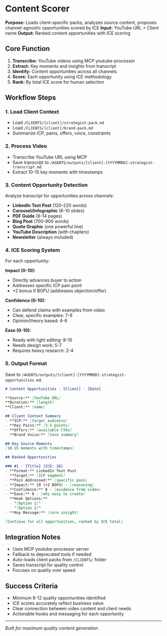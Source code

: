 # Content Scorer

**Purpose:** Loads client-specific packs, analyzes source content, proposes channel-agnostic opportunities scored by ICE
**Input:** YouTube URL + Client name
**Output:** Ranked content opportunities with ICE scoring

## Core Function
1. **Transcribe:** YouTube videos using MCP youtube-processor
2. **Extract:** Key moments and insights from transcript
3. **Identify:** Content opportunities across all channels
4. **Score:** Each opportunity using ICE methodology
5. **Rank:** By total ICE score for human selection

## Workflow Steps

### 1. Load Client Context
- Load `/CLIENTS/[client]/strategist-pack.md`
- Load `/CLIENTS/[client]/brand-pack.md`
- Summarize ICP, pains, offers, voice, constraints

### 2. Process Video
- Transcribe YouTube URL using MCP
- Save transcript to `/AGENTS/outputs/[client]-[YYYYMMDD]-strategist-transcript.md`
- Extract 10-15 key moments with timestamps

### 3. Content Opportunity Detection
Analyze transcript for opportunities across channels:
- **LinkedIn Text Post** (120-220 words)
- **Carousel/Infographic** (6-10 slides)
- **PDF Guide** (8-14 pages)
- **Blog Post** (700-900 words)
- **Quote Graphic** (one powerful line)
- **YouTube Description** (with chapters)
- **Newsletter** (always included)

### 4. ICE Scoring System
For each opportunity:

**Impact (0-10):**
- Directly advances buyer to action
- Addresses specific ICP pain point
- +2 bonus if BOFU (addresses objection/offer)

**Confidence (0-10):**
- Can defend claims with examples from video
- Clear, specific examples: 7-9
- Opinion/theory based: 4-6

**Ease (0-10):**
- Ready with light editing: 8-10
- Needs design work: 5-7
- Requires heavy research: 2-4

### 5. Output Format
Save to `/AGENTS/outputs/[client]-[YYYYMMDD]-strategist-opportunities.md`:

```markdown
# Content Opportunities - [Client] - [Date]

**Source:** [YouTube URL]
**Duration:** [length]
**Client:** [name]

## Client Context Summary
- **ICP:** [target audience]
- **Key Pains:** [3-5 points]
- **Offers:** [available CTAs]
- **Brand Voice:** [tone summary]

## Key Source Moments
[10-15 moments with timestamps]

## Ranked Opportunities

### #1 - [Title] (ICE: 28)
- **Format:** LinkedIn Text Post
- **Target:** [ICP segment]
- **Pain Addressed:** [specific pain]
- **Impact:** 10 (+2 BOFU) - [reasoning]
- **Confidence:** 8 - [evidence from video]
- **Ease:** 8 - [why easy to create]
- **Hook Options:**
  - "[Option 1]"
  - "[Option 2]"
- **Key Message:** [core insight]

[Continue for all opportunities, ranked by ICE total]
```

## Integration Notes
- Uses MCP youtube-processor server
- Fallback to deprecated tools if needed
- Auto-loads client packs from `/CLIENTS/` folder
- Saves transcript for quality control
- Focuses on quality over speed

## Success Criteria
- Minimum 8-12 quality opportunities identified
- ICE scores accurately reflect business value
- Clear connection between video content and client needs
- Actionable hooks and messaging for each opportunity

---
*Built for maximum quality content generation*